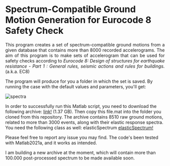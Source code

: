 # Spectrum-Compatible Ground Motion Generation for Eurocode 8 Safety Check
<p align="justify">
This program creates a set of spectrum-compatible ground motions from a given database that contains more than 8000 recorded accelerograms. The aim of this program is to make sets of accelerogram that can be used for safety checks according to <em> Eurocode 8: Design of structures for earthquake resistance - Part 1 : General rules, seismic actions and rules for buildings.</em> (a.k.a. EC8)

The program will produce for you a folder in which the set is saved. By running the case with the default values and parameters, you'll get:
  
![spectra](https://user-images.githubusercontent.com/27778212/126907291-b246fab6-b5ed-4452-b6e1-ab8cc52ab93e.png)

In order to successfully run this Matlab script, you need to download the following archive:   <a href="https://drive.google.com/open?id=1Vp-eV-uJSjAuZWjb6-XMZbjVAFajxbe2&authuser=btagliafierro%40unisa.it&usp=drive_fs">link!</a> (1.37 GB). Then copy this file.mat into the folder you cloned from this repository. The archive contains 8510 raw ground motions, related to more than 3000 events, along with their elastic response spectra. You need the following class as well: elasticSpectrum <a href="https://github.com/btagliafierro/EC8Spectra/blob/master/elasticSpectrum.m">elasticSpectrum!</a>

  
Please feel free to report any issue you may find. The code's been tested with Matlab2021a, and it works as intended.

I am building a new archive at the moment, which will contain more than 100.000 post-processed spectrum to be made available soon.
</p>
